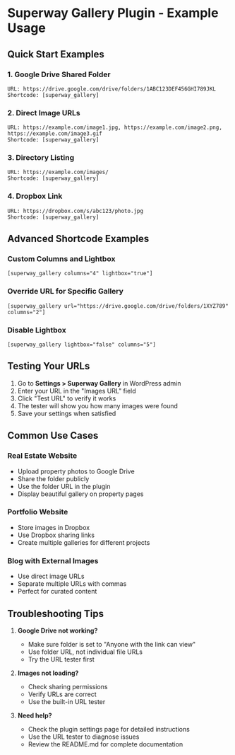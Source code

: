 # Superway Gallery Plugin - Example Usage

## Quick Start Examples

### 1. Google Drive Shared Folder
```
URL: https://drive.google.com/drive/folders/1ABC123DEF456GHI789JKL
Shortcode: [superway_gallery]
```

### 2. Direct Image URLs
```
URL: https://example.com/image1.jpg, https://example.com/image2.png, https://example.com/image3.gif
Shortcode: [superway_gallery]
```

### 3. Directory Listing
```
URL: https://example.com/images/
Shortcode: [superway_gallery]
```

### 4. Dropbox Link
```
URL: https://dropbox.com/s/abc123/photo.jpg
Shortcode: [superway_gallery]
```

## Advanced Shortcode Examples

### Custom Columns and Lightbox
```
[superway_gallery columns="4" lightbox="true"]
```

### Override URL for Specific Gallery
```
[superway_gallery url="https://drive.google.com/drive/folders/1XYZ789" columns="2"]
```

### Disable Lightbox
```
[superway_gallery lightbox="false" columns="5"]
```

## Testing Your URLs

1. Go to **Settings > Superway Gallery** in WordPress admin
2. Enter your URL in the "Images URL" field
3. Click "Test URL" to verify it works
4. The tester will show you how many images were found
5. Save your settings when satisfied

## Common Use Cases

### Real Estate Website
- Upload property photos to Google Drive
- Share the folder publicly
- Use the folder URL in the plugin
- Display beautiful gallery on property pages

### Portfolio Website
- Store images in Dropbox
- Use Dropbox sharing links
- Create multiple galleries for different projects

### Blog with External Images
- Use direct image URLs
- Separate multiple URLs with commas
- Perfect for curated content

## Troubleshooting Tips

1. **Google Drive not working?**
   - Make sure folder is set to "Anyone with the link can view"
   - Use folder URL, not individual file URLs
   - Try the URL tester first

2. **Images not loading?**
   - Check sharing permissions
   - Verify URLs are correct
   - Use the built-in URL tester

3. **Need help?**
   - Check the plugin settings page for detailed instructions
   - Use the URL tester to diagnose issues
   - Review the README.md for complete documentation
